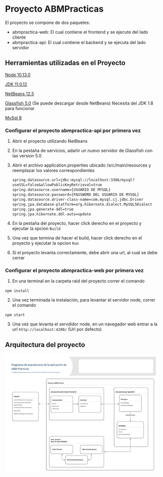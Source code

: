 # Proyecto ABMPracticas
El proyecto se compone de dos paquetes:
* abmpractica-web: El cual contiene el frontend y se ejecute del lado cliente
* abmpractica-api: El cual contiene el backend y se ejecuta del lado servidor


## Herramientas utilizadas en el Proyecto
[Node 10.13.0](https://nodejs.org/dist/v10.13.0/node-v10.13.0-x64.msi)

[JDK 11.0.12](https://www.oracle.com/ar/java/technologies/javase/jdk11-archive-downloads.html)

[NetBeans 12.5](https://netbeans.apache.org/download/nb125/nb125.html)

[Glassfish 5.0](https://javaee.github.io/glassfish/download) (Se puede descargar desde NetBeans) Necesita del JDK 1.8 para funcionar

[MySql 8](https://dev.mysql.com/downloads/file/?id=508935)


### Configurar el proyecto abmpractica-api por primera vez


1. Abrir el proyecto utilizando NetBeans
2. En la pestaña de servicios, adañir un nuevo servidor de Glassfish con las version 5.0
3. Abrir el archivo application.properties ubicado /src/main/resources y reemplazar los valores correspondientes

   ```
   spring.datasource.url=jdbc:mysql://localhost:3306/mysql?useSSL=false&allowPublicKeyRetrieval=true
   spring.datasource.username={USUARIO DE MYSQL}
   spring.datasource.password={PASSWORD DEL USUARIO DE MYSQL}
   spring.datasource.driver-class-name=com.mysql.cj.jdbc.Driver
   spring.jpa.database-platform=org.hibernate.dialect.MySQL5Dialect
   spring.jpa.generate-ddl=true
   spring.jpa.hibernate.ddl-auto=update
   ```

4. En la pestaña del proyecto, hacer click derecho en el proyecto y ejecutar la opcion `Build`
5. Una vez que termina de hacer el build, hacer click derecho en el proyecto y ejecutar la opcion `Run`
6. Si el proyecto levanta correctamente, debe abrir una url, al cual se debe cerrar


### Configurar el proyecto abmpractica-web por primera vez
1. En una terminal en la carpeta raid del proyecto correr el comando

`npm install`

2. Una vez terminada la instalación, para levantar el servidor node, correr el comando

`npm start`

3. Una vez que levanta el servdidor node, en un navegador web entrar a la url `http://localhost:4200/` (Url por defecto)



## Arquitectura del proyecto
![](https://github.com/Hashiyama89/ABMPracticas/blob/main/arquitectura.png)
